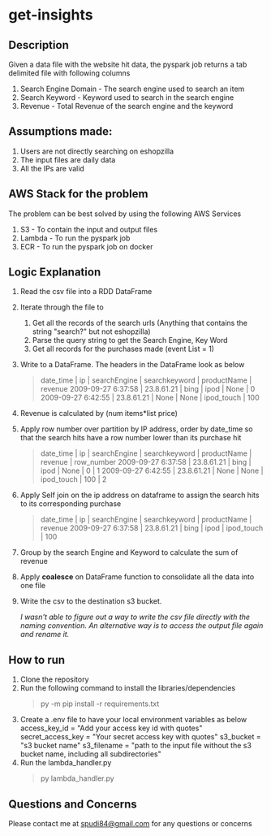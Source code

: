 # get-insights
## Description
Given a data file with the website hit data, the pyspark job returns a tab delimited file with following columns
1) Search Engine Domain - The search engine used to search an item
2) Search Keyword - Keyword used to search in the search engine
3) Revenue - Total Revenue of the search engine and the keyword

## Assumptions made: 
1) Users are not directly searching on eshopzilla
2) The input files are daily data
3) All the IPs are valid

## AWS Stack for the problem
The problem can be best solved by using the following AWS Services
1) S3 - To contain the input and output files
2) Lambda - To run the pyspark job
3) ECR - To run the pyspark job on docker

## Logic Explanation
1) Read the csv file into a RDD DataFrame
2) Iterate through the file to 
    1. Get all the records of the search urls (Anything that contains the string "search?" but not eshopzilla)
    2. Parse the query string to get the Search Engine, Key Word
    2. Get all records for the purchases made (event List = 1) 
3) Write to a DataFrame. The headers in the DataFrame look as below

    > date_time          | ip         | searchEngine | searchkeyword | productName | revenue
    > 2009-09-27 6:37:58 | 23.8.61.21 | bing         | ipod          | None        | 0
    > 2009-09-27 6:42:55 | 23.8.61.21 | None         | None          | ipod_touch  | 100
4) Revenue is calculated by (num items*list price)
5) Apply row number over partition by IP address, order by date_time so that the search hits have a row number lower than its purchase hit

    > date_time          | ip         | searchEngine | searchkeyword | productName | revenue | row_number
    > 2009-09-27 6:37:58 | 23.8.61.21 | bing         | ipod          | None        | 0       | 1
    > 2009-09-27 6:42:55 | 23.8.61.21 | None         | None          | ipod_touch  | 100     | 2

6) Apply Self join on the ip address on dataframe to assign the search hits to its corresponding purchase

    > date_time          | ip         | searchEngine | searchkeyword | productName | revenue 
    > 2009-09-27 6:37:58 | 23.8.61.21 | bing         | ipod          | ipod_touch  | 100
        
7) Group by the search Engine and Keyword to calculate the sum of revenue
8) Apply **coalesce** on DataFrame function to consolidate all the data into one file
9) Write the csv to the destination s3 bucket.

    *I wasn't able to figure out a way to write the csv file directly with the naming convention. An alternative way is to access the output file again and rename it.*


## How to run
1) Clone the repository
2) Run the following command to install the libraries/dependencies
    > py -m pip install -r requirements.txt
3) Create a .env file to have your local environment variables as below
    access_key_id = "Add your access key id with quotes"
    secret_access_key = "Your secret access key with quotes"
    s3_bucket = "s3 bucket name"
    s3_filename = "path to the input file without the s3 bucket name, including all subdirectories"
3) Run the lambda_handler.py
    > py lambda_handler.py


## Questions and Concerns
Please contact me at spudi84@gmail.com for any questions or concerns

